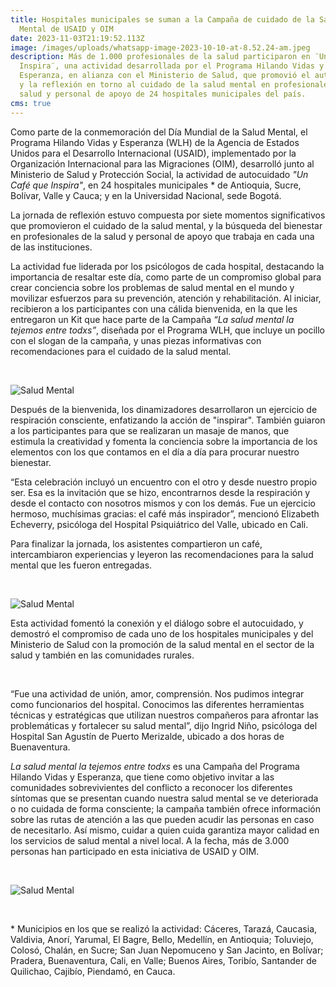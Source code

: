 ```yaml
---
title: Hospitales municipales se suman a la Campaña de cuidado de la Salud
  Mental de USAID y OIM
date: 2023-11-03T21:19:52.113Z
image: /images/uploads/whatsapp-image-2023-10-10-at-8.52.24-am.jpeg
description: Más de 1.000 profesionales de la salud participaron en ¨Un Café que
  Inspira¨, una actividad desarrollada por el Programa Hilando Vidas y
  Esperanza, en alianza con el Ministerio de Salud, que promovió el autocuidado
  y la reflexión en torno al cuidado de la salud mental en profesionales de la
  salud y personal de apoyo de 24 hospitales municipales del país.
cms: true
---
```

Como parte de la conmemoración del Día Mundial de la Salud Mental, el Programa Hilando Vidas y Esperanza (WLH) de la Agencia de Estados Unidos para el Desarrollo Internacional (USAID), implementado por la Organización Internacional para las Migraciones (OIM), desarrolló junto al Ministerio de Salud y Protección Social, la actividad de autocuidado *"Un Café que Inspira"*, en 24 hospitales municipales * de Antioquia, Sucre, Bolívar, Valle y Cauca; y en la Universidad Nacional, sede Bogotá.

La jornada de reflexión estuvo compuesta por siete momentos significativos que promovieron el cuidado de la salud mental, y la búsqueda del bienestar en profesionales de la salud y personal de apoyo que trabaja en cada una de las instituciones.

La actividad fue liderada por los psicólogos de cada hospital, destacando la importancia de resaltar este día, como parte de un compromiso global para crear conciencia sobre los problemas de salud mental en el mundo y movilizar esfuerzos para su prevención, atención y rehabilitación. Al iniciar, recibieron a los participantes con una cálida bienvenida, en la que les entregaron un Kit que hace parte de la Campaña *“La salud mental la tejemos entre todxs”*, diseñada por el Programa WLH, que incluye un pocillo con el slogan de la campaña, y unas piezas informativas con recomendaciones para el cuidado de la salud mental. 

 

![Salud Mental](https://colombia.iom.int/sites/g/files/tmzbdl1011/files/whatsapp-image-2023-10-10-at-8.19.04-am.jpeg)

Después de la bienvenida, los dinamizadores desarrollaron un ejercicio de respiración consciente, enfatizando la acción de "inspirar". También guiaron a los participantes para que se realizaran un masaje de manos, que estimula la creatividad y fomenta la conciencia sobre la importancia de los elementos con los que contamos en el día a día para procurar nuestro bienestar. 

“Esta celebración incluyó un encuentro con el otro y desde nuestro propio ser. Esa es la invitación que se hizo, encontrarnos desde la respiración y desde el contacto con nosotros mismos y con los demás. Fue un ejercicio hermoso, muchísimas gracias: el café más inspirador”, mencionó Elizabeth Echeverry, psicóloga del Hospital Psiquiátrico del Valle, ubicado en Cali. 

Para finalizar la jornada, los asistentes compartieron un café, intercambiaron experiencias y leyeron las recomendaciones para la salud mental que les fueron entregadas. 

 

![Salud Mental](https://colombia.iom.int/sites/g/files/tmzbdl1011/files/whatsapp-image-2023-10-10-at-9.03.58-am.jpeg)

Esta actividad fomentó la conexión y el diálogo sobre el autocuidado, y demostró el compromiso de cada uno de los hospitales municipales y del Ministerio de Salud con la promoción de la salud mental en el sector de la salud y también en las comunidades rurales.

 

“Fue una actividad de unión, amor, comprensión. Nos pudimos integrar como funcionarios del hospital. Conocimos las diferentes herramientas técnicas y estratégicas que utilizan nuestros compañeros para afrontar las problemáticas y fortalecer su salud mental”, dijo Ingrid Niño, psicóloga del Hospital San Agustín de Puerto Merizalde, ubicado a dos horas de Buenaventura.

*La salud mental la tejemos entre todxs* es una Campaña del Programa Hilando Vidas y Esperanza, que tiene como objetivo invitar a las comunidades sobrevivientes del conflicto a reconocer los diferentes síntomas que se presentan cuando nuestra salud mental se ve deteriorada o no cuidada de forma consciente; la campaña también ofrece información sobre las rutas de atención a las que pueden acudir las personas en caso de necesitarlo. Así mismo, cuidar a quien cuida garantiza mayor calidad en los servicios de salud mental a nivel local. A la fecha, más de 3.000 personas han participado en esta iniciativa de USAID y OIM.

 

![Salud Mental](https://colombia.iom.int/sites/g/files/tmzbdl1011/files/whatsapp-image-2023-10-10-at-8.30.02-am-1.jpeg)

 

\* Municipios en los que se realizó la actividad: Cáceres, Tarazá, Caucasia, Valdivia, Anorí, Yarumal, El Bagre, Bello, Medellín, en Antioquia; Toluviejo, Colosó, Chalán, en Sucre; San Juan Nepomuceno y San Jacinto, en Bolívar; Pradera, Buenaventura, Cali, en Valle; Buenos Aires, Toribío, Santander de Quilichao, Cajibío, Piendamó, en Cauca.